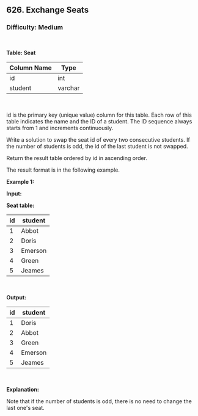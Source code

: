 ## 626. Exchange Seats
### Difficulty: Medium

<br>



**Table: Seat**

| Column Name | Type    |
|-------------|---------|
| id          | int     |
| student     | varchar |
<br>

id is the primary key (unique value) column for this table.
Each row of this table indicates the name and the ID of a student.
The ID sequence always starts from 1 and increments continuously.




Write a solution to swap the seat id of every two consecutive students. If the number of students is odd, the id of the last student is not swapped.

Return the result table ordered by id in ascending order.

The result format is in the following example.


**Example 1:**

**Input:** 


**Seat table:**


| id | student |
|----|---------|
| 1  | Abbot   |
| 2  | Doris   |
| 3  | Emerson |
| 4  | Green   |
| 5  | Jeames  |
<br>

**Output:** 


| id | student |
|----|---------|
| 1  | Doris   |
| 2  | Abbot   |
| 3  | Green   |
| 4  | Emerson |
| 5  | Jeames  |
<br>

**Explanation:**

 
Note that if the number of students is odd, there is no need to change the last one's seat.

